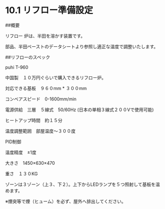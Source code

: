 # 10.1 リフロー準備設定

##概要

リフロー 炉は、半田を溶かす装置です。

部品、半田ペーストのデータシートより参照し適正な温度で調整いたします。

##リフローのスペック

puhi T-960

中国製　１０万円ぐらいで購入できるリフロー炉。

対応できる基板　９６０mm * ３００mm

コンベアスピード　0-1600mm/min

電源供給　三層　５線式　50/60Hz (日本の単相３線式２００Vで使用可能)

ヒートアップ時間　約１５分

温度調整範囲　部屋温度〜３００度

PID制御

温度精度　±1度

大きさ　1450×630×470

重さ　１３０KG

ゾーンは３ゾーン（上３、下２）。上下からLEDランプを５つ照射して基板を温めます。

※煙突等で煙（ヒューム）を必ず、屋外へ排出してください。
